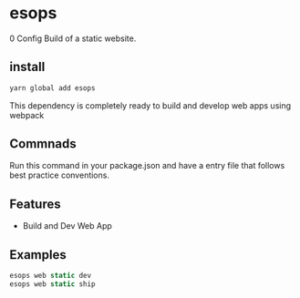 # esops

0 Config Build of a static website.

## install

```bash
yarn global add esops
```

This dependency is completely ready to build and develop web apps using webpack

## Commnads

Run this command in your package.json and have a entry file that follows best practice conventions.

## Features

* Build and Dev Web App

## Examples

```javascript
esops web static dev
esops web static ship
```